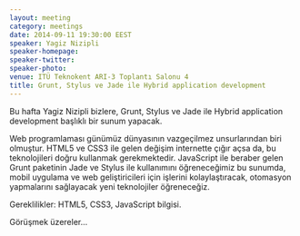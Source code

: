 ```yaml
---
layout: meeting
category: meetings
date: 2014-09-11 19:30:00 EEST
speaker: Yagiz Nizipli
speaker-homepage: 
speaker-twitter: 
speaker-photo: 
venue: ITÜ Teknokent ARI-3 Toplantı Salonu 4
title: Grunt, Stylus ve Jade ile Hybrid application development
---
```


Bu hafta Yagiz Nizipli bizlere, Grunt, Stylus ve Jade ile Hybrid application development başlıklı bir sunum yapacak.

Web programlaması günümüz dünyasının vazgeçilmez unsurlarından biri olmuştur. HTML5 ve CSS3 ile gelen değişim internette çığır açsa da, bu teknolojileri doğru kullanmak gerekmektedir. JavaScript ile beraber gelen Grunt paketinin Jade ve Stylus ile kullanımını öğreneceğimiz bu sunumda, mobil uygulama ve web geliştiricileri için işlerini kolaylaştıracak, otomasyon yapmalarını sağlayacak yeni teknolojiler öğreneceğiz. 

Gereklilikler: HTML5, CSS3, JavaScript bilgisi.

Görüşmek üzereler...
